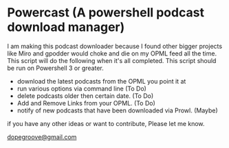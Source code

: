 Powercast (A powershell podcast download manager)
=========

I am making this podcast downloader because I found other bigger projects like Miro and gpodder would choke and 
die on my OPML feed all the time. This script will do the following when it's all completed. 
This script should be run on Powershell 3 or greater.


- download the latest podcasts from the OPML you point it at 
- run various options via command line (To Do)
- delete podcasts older then certain date. (To Do)
- Add and Remove Links from your OPML. (To Do)
- notify of new podcasts that have been downloaded via Prowl. (Maybe)

if you have any other ideas or want to contribute, Please let me know. 

dopegroove@gmail.com
 
